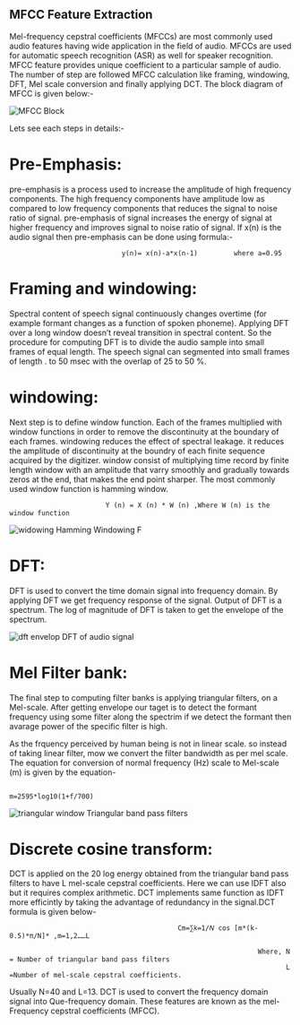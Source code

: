 ## MFCC Feature Extraction

Mel-frequency cepstral coefficients (MFCCs) are most commonly used audio features having wide application in the field of audio. MFCCs are used for automatic speech
recognition (ASR) as well for speaker recognition. MFCC feature provides unique coefficient to a particular sample of audio. The number of step are followed MFCC
calculation like framing, windowing, DFT, Mel scale conversion and finally applying DCT. 
The block diagram of MFCC is given below:-



![MFCC](https://user-images.githubusercontent.com/58771064/98448633-71ca0800-2153-11eb-8c1f-b32898857aeb.png)
Block

Lets see each steps in details:-

# Pre-Emphasis: 
pre-emphasis is a process used to increase the amplitude of high frequency components. The high frequency components have amplitude low as compared to low
frequency components that reduces the signal to noise ratio of signal. pre-emphasis of signal increases the energy of signal at higher frequency and improves signal to noise ratio of signal. If x(n) is the audio signal then pre-emphasis can be done using formula:-

                                y(n)= x(n)-a*x(n-1)         where a=0.95
# Framing and windowing: 
Spectral content of speech signal continuously changes overtime (for example formant changes as a function of spoken phoneme). Applying DFT over a long window doesn’t reveal transition in spectral content. So the procedure for computing DFT is to divide the audio sample into small frames of equal length. The speech signal can segmented into small frames of length . to 50 msec with the overlap of 25 to 50 %. 

# windowing:
Next step is to define window function. Each of the frames multiplied with window functions in order to remove the discontinuity at the boundary of each frames. windowing reduces the effect of spectral leakage. it reduces the amplitude of discontinuity at the boundry of each finite sequence acquired by the digitizer. window consist of multiplying time record by finite length window with an amplitude that varry smoothly and gradually towards zeros at the end, that makes the end point sharper. The most commonly used window function is hamming window.

                            Y (n) = X (n) * W (n) ,Where W (n) is the window function


![widowing](https://user-images.githubusercontent.com/58771064/98449109-ef434780-2156-11eb-9250-42e6ceaa5c16.png)
 Hamming Windowing F

# DFT:
DFT is used to convert the time domain signal into frequency domain. By applying DFT we get frequency response of the signal. Output of DFT is a spectrum. The log of
magnitude of DFT is taken to get the envelope of the spectrum.

![dft envelop](https://user-images.githubusercontent.com/58771064/98449187-75f82480-2157-11eb-83fa-e1e05a8783e2.png)
                             DFT of audio signal 


# Mel Filter bank: 
The final step to computing filter banks is applying triangular filters, on a Mel-scale. After getting envelope our taget is to detect the formant frequency using some filter along the spectrim if we detect the formant then avarage power of the specific filter is high. 

As the frquency perceived by human being is not in linear scale. so instead of taking linear filter, mow we convert the filter bandwidth as per mel scale. The equation for conversion of normal frequency (Hz) scale to Mel-scale (m) is given by the equation-
                                                         
                                                         m=2595*log10(1+f/700)

![triangular window](https://user-images.githubusercontent.com/58771064/98449349-d5a2ff80-2158-11eb-9c10-864c797fe71f.png)
                                     Triangular band pass filters

# Discrete cosine transform:
DCT is applied on the 20 log energy obtained from the triangular band pass filters to have L mel-scale cepstral coefficients. Here we can use IDFT also but it requires complex arithmetic. DCT implements same function as IDFT more efficintly by taking the advantage of redundancy in the signal.DCT formula is given below-

                                              Cm=∑𝑘=1/𝑁 cos [m*(k-0.5)*π/N]* ,m=1,2……L

                                                                  Where, N = Number of triangular band pass filters
                                                                         L =Number of mel-scale cepstral coefficients.                                                                                 
Usually N=40 and L=13. DCT is used to convert the frequency domain signal into Que-frequency domain. These features are known as the mel-Frequency cepstral coefficients (MFCC).





                                            

